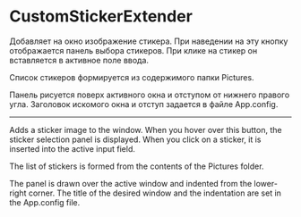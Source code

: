 # CustomStickerExtender

Добавляет на окно изображение стикера. При наведении на эту кнопку отображается панель выбора стикеров. При клике на стикер он вставляется в активное поле ввода.

Список стикеров формируется из содержимого папки Pictures.

Панель рисуется поверх активного окна и отступом от нижнего правого угла. Заголовок искомого окна и отступ задается в файле App.config.

---
Adds a sticker image to the window. When you hover over this button, the sticker selection panel is displayed. When you click on a sticker, it is inserted into the active input field.

The list of stickers is formed from the contents of the Pictures folder.

The panel is drawn over the active window and indented from the lower-right corner. The title of the desired window and the indentation are set in the App.config file.